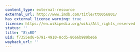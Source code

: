 ```yaml
---
content_type: external-resource
external_url: http://www.imdb.com/title/tt0056801/
has_external_license_warning: true
license: https://en.wikipedia.org/wiki/All_rights_reserved
status: ''
title: "8\xBD"
uid: f7355ed6-6791-4910-8cd5-8666b989be66
wayback_url: ''
---
```

